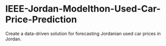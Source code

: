 # IEEE-Jordan-Modelthon-Used-Car-Price-Prediction
Create a data-driven solution for forecasting Jordanian used car prices in Jordan.
